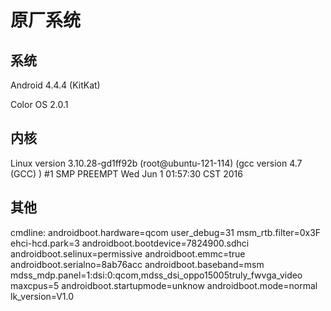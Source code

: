 # 原厂系统

## 系统

Android 4.4.4 (KitKat)

Color OS 2.0.1

## 内核

Linux version 3.10.28-gd1ff92b (root@ubuntu-121-114) (gcc version 4.7 (GCC) ) #1 SMP PREEMPT Wed Jun 1 01:57:30 CST 2016

## 其他

cmdline: androidboot.hardware=qcom user_debug=31 msm_rtb.filter=0x3F ehci-hcd.park=3 androidboot.bootdevice=7824900.sdhci androidboot.selinux=permissive androidboot.emmc=true androidboot.serialno=8ab76acc androidboot.baseband=msm mdss_mdp.panel=1:dsi:0:qcom,mdss_dsi_oppo15005truly_fwvga_video maxcpus=5 androidboot.startupmode=unknow androidboot.mode=normal lk_version=V1.0
